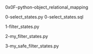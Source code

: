 0x0F-python-object_relational_mapping

0-select_states.py
0-select_states.sql

1-filter_states.py

2-my_filter_states.py

3-my_safe_filter_states.py
